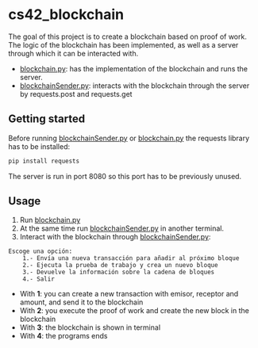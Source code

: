 # cs42_blockchain
The goal of this project is to create a blockchain based on proof of work. The logic of the blockchain has been implemented, as well as a server through which it can be interacted with.

- [blockchain.py](blockchain.py): has the implementation of the blockchain and runs the server.
- [blockchainSender.py](blockchainSender.py): interacts with the blockchain through the server by requests.post and requests.get 

## Getting started
Before running [blockchainSender.py](blockchainSender.py) or [blockchain.py](blockchain.py) the requests library has to be installed:
```bash
pip install requests
```

The server is run in port 8080 so this port has to be previously unused.

## Usage
1. Run [blockchain.py](blockchain.py)
2. At the same time run [blockchainSender.py](blockchainSender.py) in another terminal.
3. Interact with the blockchain through [blockchainSender.py](blockchainSender.py):
```
Escoge una opción:
    1.- Envía una nueva transacción para añadir al próximo bloque
    2.- Ejecuta la prueba de trabajo y crea un nuevo bloque
    3.- Devuelve la información sobre la cadena de bloques
    4.- Salir
```

- With **1**: you can create a new transaction with emisor, receptor and amount, and send it to the blockchain
- With **2**: you execute the proof of work and create the new block in the blockchain
- With **3**: the blockchain is shown in terminal
- With **4**: the programs ends